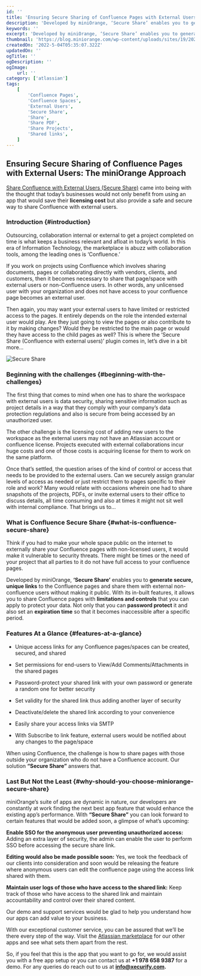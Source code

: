 ```yaml
---
id: ''
title: 'Ensuring Secure Sharing of Confluence Pages with External Users: The miniOrange Approach'
description: 'Developed by miniOrange, ‘Secure Share’ enables you to generate secure, unique links to the Confluence pages and share them with external non-confluence users without making it public.'
keywords: ''
excerpt: 'Developed by miniOrange, ‘Secure Share’ enables you to generate secure, unique links to the Confluence pages and share them with external non-confluence users without making it public.'
thumbnail: 'https://blog.miniorange.com/wp-content/uploads/sites/19/2023/05/Secure-share.webp'
createdOn: '2022-5-04T05:35:07.322Z'
updatedOn: ''
ogTitle: ''
ogDescription: ''
ogImage:
    url: ''
category: ['atlassian']
tags:
    [
        'Confluence Pages',
        'Confluence Spaces',
        'External Users',
        'Secure Share',
        'Share',
        'Share PDF',
        'Share Projects',
        'Shared links',
    ]
---
```


## Ensuring Secure Sharing of Confluence Pages with External Users: The miniOrange Approach

[Share Confluence with External Users (Secure Share)](https://miniorange.com/atlassian/confluence-secure-share-external-share#:~:text=Confluence%20Secure%20Share%20Page%20allows%20you%20to%20share,via%20an%20access%20link.%20Try%20It%20Free%20Documentation) came into being with the thought that today’s businesses would not only benefit from using an app that would save their **licensing cost** but also provide a safe and secure way to share Confluence with external users.

### Introduction {#introduction}

Outsourcing, collaboration internal or external to get a project completed on time is what keeps a business relevant and afloat in today’s world. In this era of Information Technology, the marketplace is abuzz with collaboration tools, among the leading ones is ‘Confluence.’

If you work on projects using Confluence which involves sharing documents, pages or collaborating directly with vendors, clients, and customers, then it becomes necessary to share that page/space with external users or non-Confluence users. In other words, any unlicensed user with your organization and does not have access to your confluence page becomes an external user.

Then again, you may want your external users to have limited or restricted access to the pages. It entirely depends on the role the intended external user would play. Are they just going to view the pages or also contribute to it by making changes? Would they be restricted to the main page or would they have access to the child pages as well? This is where the ‘Secure Share (Confluence with external users)’ plugin comes in, let’s dive in a bit more…

![Secure Share](https://blog.miniorange.com/wp-content/uploads/sites/19/2023/05/Secure-share.webp)

### Beginning with the challenges {#beginning-with-the-challenges}

The first thing that comes to mind when one has to share the workspace with external users is data security, sharing sensitive information such as project details in a way that they comply with your company’s data protection regulations and also is secure from being accessed by an unauthorized user.

The other challenge is the licensing cost of adding new users to the workspace as the external users may not have an Atlassian account or confluence license. Projects executed with external collaborations incur huge costs and one of those costs is acquiring license for them to work on the same platform.

Once that’s settled, the question arises of the kind of control or access that needs to be provided to the external users. Can we securely assign granular levels of access as needed or just restrict them to pages specific to their role and work? Many would relate with occasions wherein one had to share snapshots of the projects, PDFs, or invite external users to their office to discuss details, all time consuming and also at times it might not sit well with internal compliance. That brings us to…

### What is Confluence Secure Share {#what-is-confluence-secure-share}

Think if you had to make your whole space public on the internet to externally share your Confluence pages with non-licensed users, it would make it vulnerable to security threats. There might be times or the need of your project that all parties to it do not have full access to your confluence pages.

Developed by miniOrange, **‘Secure Share’** enables you to **generate secure, unique links** to the Confluence pages and share them with external non-confluence users without making it public. With its in-built features, it allows you to share Confluence pages with **limitations and controls** that you can apply to protect your data. Not only that you can **password protect** it and also set an **expiration time** so that it becomes inaccessible after a specific period.

### Features At a Glance {#features-at-a-glance}

-   Unique access links for any Confluence pages/spaces can be created, secured, and shared

-   Set permissions for end-users to View/Add Comments/Attachments in the shared pages

-   Password-protect your shared link with your own password or generate a random one for better security

-   Set validity for the shared link thus adding another layer of security

-   Deactivate/delete the shared link according to your convenience

-   Easily share your access links via SMTP

-   With Subscribe to link feature, external users would be notified about any changes to the page/space

When using Confluence, the challenge is how to share pages with those outside your organization who do not have a Confluence account. Our solution **“Secure Share”** answers that.

### Last But Not the Least {#why-should-you-choose-miniorange-secure-share}

miniOrange’s suite of apps are dynamic in nature, our developers are constantly at work finding the next best app feature that would enhance the existing app’s performance. With **“Secure Share”** you can look forward to certain features that would be added soon, a glimpse of what’s upcoming:

**Enable SSO for the anonymous user preventing unauthorized access:** Adding an extra layer of security, the admin can enable the user to perform SSO before accessing the secure share link.

**Editing would also be made possible soon:** Yes, we took the feedback of our clients into consideration and soon would be releasing the feature where anonymous users can edit the confluence page using the access link shared with them.

**Maintain user logs of those who have access to the shared link:** Keep track of those who have access to the shared link and maintain accountability and control over their shared content.

Our demo and support services would be glad to help you understand how our apps can add value to your business.

With our exceptional customer service, you can be assured that we’ll be there every step of the way. Visit the [Atlassian marketplace](https://marketplace.atlassian.com/vendors/1213308/miniorange) for our other apps and see what sets them apart from the rest.

So, if you feel that this is the app that you want to go for, we would assist you with a free app setup or you can contact us at **+1 978 658 9387** for a demo. For any queries do reach out to us at **info@xecurify.com.**
